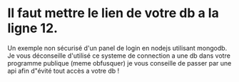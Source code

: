 # Il faut mettre le lien de votre db a la ligne 12.
Un exemple non sécurisé d'un panel de login en nodejs utilisant mongodb. Je vous déconseille d'utilisé ce systeme de connection a une db dans votre programme publique (meme obfusquer) je vous conseille de passer par une api afin d"évité tout accès a votre db !
